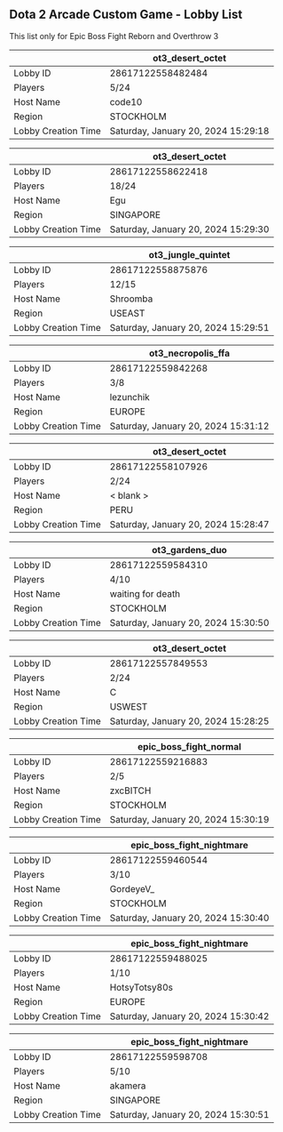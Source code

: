 ## Dota 2 Arcade Custom Game - Lobby List

This list only for Epic Boss Fight Reborn and Overthrow 3

|  | ot3_desert_octet |
| ------ | ------ |
| Lobby ID | 28617122558482484 |
| Players | 5/24 |
| Host Name | code10 |
| Region | STOCKHOLM |
| Lobby Creation Time | Saturday, January 20, 2024 15:29:18 |


|  | ot3_desert_octet |
| ------ | ------ |
| Lobby ID | 28617122558622418 |
| Players | 18/24 |
| Host Name | Egu |
| Region | SINGAPORE |
| Lobby Creation Time | Saturday, January 20, 2024 15:29:30 |


|  | ot3_jungle_quintet |
| ------ | ------ |
| Lobby ID | 28617122558875876 |
| Players | 12/15 |
| Host Name | Shroomba |
| Region | USEAST |
| Lobby Creation Time | Saturday, January 20, 2024 15:29:51 |


|  | ot3_necropolis_ffa |
| ------ | ------ |
| Lobby ID | 28617122559842268 |
| Players | 3/8 |
| Host Name | lezunchik |
| Region | EUROPE |
| Lobby Creation Time | Saturday, January 20, 2024 15:31:12 |


|  | ot3_desert_octet |
| ------ | ------ |
| Lobby ID | 28617122558107926 |
| Players | 2/24 |
| Host Name | < blank > |
| Region | PERU |
| Lobby Creation Time | Saturday, January 20, 2024 15:28:47 |


|  | ot3_gardens_duo |
| ------ | ------ |
| Lobby ID | 28617122559584310 |
| Players | 4/10 |
| Host Name | waiting for death |
| Region | STOCKHOLM |
| Lobby Creation Time | Saturday, January 20, 2024 15:30:50 |


|  | ot3_desert_octet |
| ------ | ------ |
| Lobby ID | 28617122557849553 |
| Players | 2/24 |
| Host Name | C|R|E|E|P |
| Region | USWEST |
| Lobby Creation Time | Saturday, January 20, 2024 15:28:25 |


|  | epic_boss_fight_normal |
| ------ | ------ |
| Lobby ID | 28617122559216883 |
| Players | 2/5 |
| Host Name | zxcBITCH |
| Region | STOCKHOLM |
| Lobby Creation Time | Saturday, January 20, 2024 15:30:19 |


|  | epic_boss_fight_nightmare |
| ------ | ------ |
| Lobby ID | 28617122559460544 |
| Players | 3/10 |
| Host Name | GordeyeV_ |
| Region | STOCKHOLM |
| Lobby Creation Time | Saturday, January 20, 2024 15:30:40 |


|  | epic_boss_fight_nightmare |
| ------ | ------ |
| Lobby ID | 28617122559488025 |
| Players | 1/10 |
| Host Name | HotsyTotsy80s |
| Region | EUROPE |
| Lobby Creation Time | Saturday, January 20, 2024 15:30:42 |


|  | epic_boss_fight_nightmare |
| ------ | ------ |
| Lobby ID | 28617122559598708 |
| Players | 5/10 |
| Host Name | akamera |
| Region | SINGAPORE |
| Lobby Creation Time | Saturday, January 20, 2024 15:30:51 |


